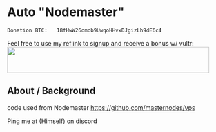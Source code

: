 # Auto "Nodemaster"

```
Donation BTC:   18fHwW26omob9UwqoHHvxDJgizLh9dE6c4
```

Feel free to use my reflink to signup and receive a bonus w/ vultr:
<a href="https://www.vultr.com/?ref=7447448"><img src="https://www.vultr.com/media/banner_2.png" width="468" height="60"></a>


## About / Background

code used from Nodemaster https://github.com/masternodes/vps


Ping me at (Himself) on discord

